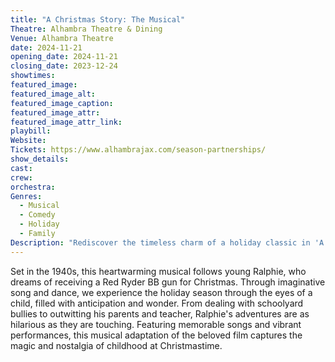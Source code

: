 ```yaml
---
title: "A Christmas Story: The Musical"
Theatre: Alhambra Theatre & Dining
Venue: Alhambra Theatre
date: 2024-11-21
opening_date: 2024-11-21
closing_date: 2023-12-24
showtimes:
featured_image: 
featured_image_alt: 
featured_image_caption: 
featured_image_attr: 
featured_image_attr_link: 
playbill:
Website: 
Tickets: https://www.alhambrajax.com/season-partnerships/
show_details: 
cast:
crew:
orchestra:
Genres:
  - Musical
  - Comedy
  - Holiday
  - Family
Description: "Rediscover the timeless charm of a holiday classic in 'A Christmas Story: The Musical.' Journey through Ralphie Parker’s whimsical and wintry quest for the perfect Christmas gift."
---
```

Set in the 1940s, this heartwarming musical follows young Ralphie, who dreams of receiving a Red Ryder BB gun for Christmas. Through imaginative song and dance, we experience the holiday season through the eyes of a child, filled with anticipation and wonder. From dealing with schoolyard bullies to outwitting his parents and teacher, Ralphie's adventures are as hilarious as they are touching. Featuring memorable songs and vibrant performances, this musical adaptation of the beloved film captures the magic and nostalgia of childhood at Christmastime.